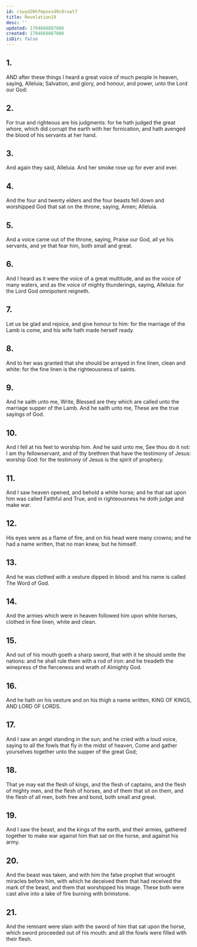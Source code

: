 ```yaml
---
id: riwyd20hfmpoxxd9c8ruat7
title: Revelation19
desc: ''
updated: 1704668887086
created: 1704668887086
isDir: false
---
```

## 1.
AND after these things I heard a great voice of much people in heaven, saying, Alleluia; Salvation, and glory, and honour, and power, unto the Lord our God:
## 2.
For true and righteous are his judgments: for he hath judged the great whore, which did corrupt the earth with her fornication, and hath avenged the blood of his servants at her hand.
## 3.
And again they said, Alleluia. And her smoke rose up for ever and ever.
## 4.
And the four and twenty elders and the four beasts fell down and worshipped God that sat on the throne, saying, Amen; Alleluia.
## 5.
And a voice came out of the throne, saying, Praise our God, all ye his servants, and ye that fear him, both small and great.
## 6.
And I heard as it were the voice of a great multitude, and as the voice of many waters, and as the voice of mighty thunderings, saying, Alleluia: for the Lord God omnipotent reigneth.
## 7.
Let us be glad and rejoice, and give honour to him: for the marriage of the Lamb is come, and his wife hath made herself ready.
## 8.
And to her was granted that she should be arrayed in fine linen, clean and white: for the fine linen is the righteousness of saints.
## 9.
And he saith unto me, Write, Blessed are they which are called unto the marriage supper of the Lamb. And he saith unto me, These are the true sayings of God.
## 10.
And I fell at his feet to worship him. And he said unto me, See thou do it not: I am thy fellowservant, and of thy brethren that have the testimony of Jesus: worship God: for the testimony of Jesus is the spirit of prophecy.
## 11.
And I saw heaven opened, and behold a white horse; and he that sat upon him was called Faithful and True, and in righteousness he doth judge and make war.
## 12.
His eyes were as a flame of fire, and on his head were many crowns; and he had a name written, that no man knew, but he himself.
## 13.
And he was clothed with a vesture dipped in blood: and his name is called The Word of God.
## 14.
And the armies which were in heaven followed him upon white horses, clothed in fine linen, white and clean.
## 15.
And out of his mouth goeth a sharp sword, that with it he should smite the nations: and he shall rule them with a rod of iron: and he treadeth the winepress of the fierceness and wrath of Almighty God.
## 16.
And he hath on his vesture and on his thigh a name written, KING OF KINGS, AND LORD OF LORDS.
## 17.
And I saw an angel standing in the sun; and he cried with a loud voice, saying to all the fowls that fly in the midst of heaven, Come and gather yourselves together unto the supper of the great God;
## 18.
That ye may eat the flesh of kings, and the flesh of captains, and the flesh of mighty men, and the flesh of horses, and of them that sit on them, and the flesh of all men, both free and bond, both small and great.
## 19.
And I saw the beast, and the kings of the earth, and their armies, gathered together to make war against him that sat on the horse, and against his army.
## 20.
And the beast was taken, and with him the false prophet that wrought miracles before him, with which he deceived them that had received the mark of the beast, and them that worshipped his image. These both were cast alive into a lake of fire burning with brimstone.
## 21.
And the remnant were slain with the sword of him that sat upon the horse, which sword proceeded out of his mouth: and all the fowls were filled with their flesh.
